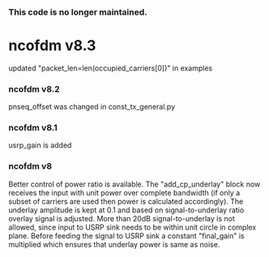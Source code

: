 ### This code is no longer maintained.
# ncofdm v8.3
updated "packet_len=len(occupied_carriers[0])" in examples
### ncofdm v8.2
pnseq_offset was changed in const_tx_general.py
### ncofdm v8.1
usrp_gain is added
### ncofdm v8
Better control of power ratio is available. The "add_cp_underlay" block now receives the input with unit power over complete bandwidth (if only a subset of carriers are used then power is calculated accordingly). The underlay amplitude is kept at 0.1 and based on signal-to-underlay ratio overlay signal is adjusted. More than 20dB signal-to-underlay is not allowed, since input to USRP sink needs to be within unit circle in complex plane. Before feeding the signal to USRP sink a constant "final_gain" is multiplied which ensures that underlay power is same as noise.
